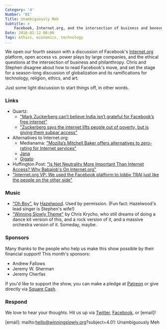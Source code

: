 ```yaml
---
Category: '4'
Number: '01'
Title: Unambiguously Meh
Subtitle: >
    Facebook, Internet.org, and the intersection of business and benevolence.
Date: 2016-01-12 08:00
Tags: ethics, economics, technology
...
```


We open our fourth season with a discussion of Facebook's [Internet.org]
platform, open access vs. power plays by large companies, and the ethical
questions at the intersection of business and philanthropy. Chris and Stephen
disagree about how to read Facebook's move, and set the stage for a season-long
discussion of globalization and its ramifications for technology, religion,
ethics, and art.

[Internet.org]: https://info.internet.org/en/

Just some light discussion to start things off, in other words.


### Links

  - Quartz:
      + ["Mark Zuckerberg can’t believe India isn’t grateful for Facebook’s free
        internet"][qz1]
      + ["Zuckerberg says the internet lifts people out of poverty, but is
        giving them subpar access"][qz2]
  - Alternatives to Internet.org:
      + Medianama: ["Mozilla’s Mitchell Baker offers alternatives to zero-rating
        for Internet services"][moz]
      + [Jana]
      + [Gigato]
  - Huffington Post: ["Is Net Neutrality More Important Than Internet Access?
    Why Babajob's On Internet.org"][hp]
  - ["Internet.org VP: We used the Facebook platform to lobby TRAI just like the
    people on the other side"][VP]

[qz1]: http://qz.com/582587/mark-zuckerberg-cant-believe-india-isnt-grateful-for-facebooks-free-internet/
[qz2]: http://qz.com/541595/zuckerberg-says-the-internet-lifts-people-out-of-poverty-but-is-giving-them-subpar-access/
[moz]: http://www.medianama.com/2015/05/223-mozillas-mitchell-baker-offers-alternatives-to-zero-rating-for-internet-services/
[Jana]: https://jana.com
[Gigato]: http://www.gigato.co
[hp]: http://www.huffingtonpost.in/sean-blagsvedt/net-neutrality-vs-internet-access_b_7030332.html?utm_hp_ref=india
[VP]: http://scroll.in/article/778881/internet-org-vp-we-used-the-facebook-platform-to-lobby-trai-just-like-the-people-on-the-other-side


### Music

  - ["Oh Boy"](https://hazelwood.bandcamp.com/track/oh-boy), by
    [Hazelwood](https://hazelwood.bandcamp.com). Used by permission. (Fun fact:
    Hazelwood's lead singer is Stephen's wife!)
  - ["Winning Slowly Theme"](//soundcloud.com/chriskrycho/winning-slowly)
    by Chris Krycho, who still dreams of doing a dance kit version of this, and
    a rock version of it, and a massive orchestra version of it. Someday, maybe.


### Sponsors

Many thanks to the people who help us make this show possible by their financial
support! This month's sponsors:

  - Andrew Fallows
  - Jeremy W. Sherman
  - Jeremy Cherfas

If you'd like to support the show, you can make a pledge at [Patreon] or give
directly via [Square Cash].

[Patreon]: //www.patreon.com/winningslowly
[Square Cash]: //cash.me/$winningslowly


### Respond

We love to hear your thoughts. Hit us up via [Twitter], [Facebook], or [email]!

[Twitter]: //www.twitter.com/winningslowly
[Facebook]: //www.facebook.com/winningslowlypodcast
[email]: mailto:hello@winningslowly.org?subject=4.01: Unambiguously Meh
